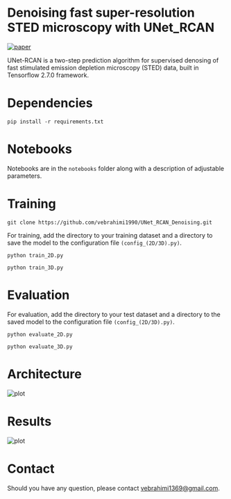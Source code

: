 # Denoising fast super-resolution STED microscopy with UNet_RCAN 
[![paper](https://img.shields.io/badge/bioRxiv-Paper-brightgreen)](https://www.biorxiv.org/content/biorxiv/early/2023/01/27/2023.01.26.525571.full.pdf)

UNet-RCAN is a two-step prediction algorithm for supervised denosing of fast stimulated emission depletion microscopy (STED) data, built in Tensorflow 2.7.0 framework.

# Dependencies
```
pip install -r requirements.txt
```

# Notebooks
Notebooks are in the ```notebooks``` folder along with a description of adjustable parameters.

# Training
```
git clone https://github.com/vebrahimi1990/UNet_RCAN_Denoising.git
```

For training, add the directory to your training dataset and a directory to save the model to the configuration file ```(config_(2D/3D).py)```.

```
python train_2D.py
``` 
```
python train_3D.py
```

# Evaluation
For evaluation, add the directory to your test dataset and a directory to the saved model to the configuration file ```(config_(2D/3D).py)```.

```
python evaluate_2D.py
```
```
python evaluate_3D.py
```

# Architecture
![plot](https://github.com/vebrahimi1990/UNet_RCAN_Denoising/blob/master/image%20files/Architecture.png)

# Results
![plot](https://github.com/vebrahimi1990/UNet_RCAN_Denoising/blob/master/image%20files/Results.png)

# Contact
Should you have any question, please contact vebrahimi1369@gmail.com. 
